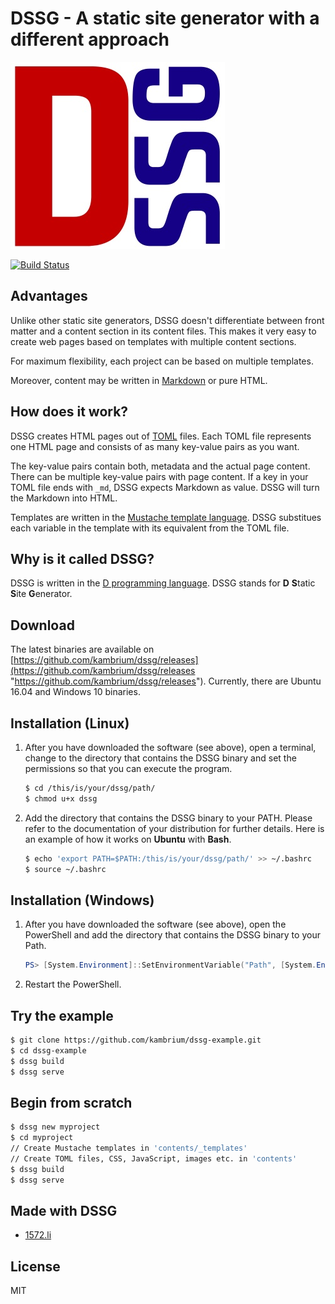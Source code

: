 DSSG - A static site generator with a different approach
========================================================

![DSSG logo](dssg-logo.jpg)

[![Build Status](https://travis-ci.org/kambrium/dssg.svg?branch=master)](https://travis-ci.org/kambrium/dssg)

Advantages
----------
Unlike other static site generators, DSSG doesn't differentiate between front matter and a content section in its content files. This makes it very easy to create web pages based on templates with multiple content sections.

For maximum flexibility, each project can be based on multiple templates.

Moreover, content may be written in [Markdown](https://en.wikipedia.org/wiki/Markdown "Markdown") or pure HTML.

How does it work?
-----------------
DSSG creates HTML pages out of [TOML](https://github.com/toml-lang/toml "TOML") files. Each TOML file represents one HTML page and consists of as many key-value pairs as you want.

The key-value pairs contain both, metadata and the actual page content. There can be multiple key-value pairs with page content. If a key in your TOML file ends with `_md`, DSSG expects Markdown as value. DSSG will turn the Markdown into HTML.

Templates are written in the [Mustache template language](https://mustache.github.io/ "Mustache template language"). DSSG substitues each variable in the template with its equivalent from the TOML file. 

Why is it called DSSG?
-----------------------
DSSG is written in the [D programming language](https://dlang.org/ "D programming language"). DSSG stands for **D** **S**tatic **S**ite **G**enerator.

Download
--------
The latest binaries are available on [https://github.com/kambrium/dssg/releases](https://github.com/kambrium/dssg/releases "https://github.com/kambrium/dssg/releases"). Currently, there are Ubuntu 16.04 and Windows 10 binaries.

Installation (Linux)
--------------------
1. After you have downloaded the software (see above), open a terminal, change to the directory that contains the DSSG binary and set the permissions so that you can execute the program.

    ```bash
    $ cd /this/is/your/dssg/path/
    $ chmod u+x dssg
    ```

2. Add the directory that contains the DSSG binary to your PATH. Please refer to the documentation of your distribution for further details. Here is an example of how it works on **Ubuntu** with **Bash**.

    ```bash
    $ echo 'export PATH=$PATH:/this/is/your/dssg/path/' >> ~/.bashrc
    $ source ~/.bashrc
    ```

Installation (Windows)
----------------------
1. After you have downloaded the software (see above), open the PowerShell and add the directory that contains the DSSG binary to your Path.

    ```powershell
    PS> [System.Environment]::SetEnvironmentVariable("Path", [System.Environment]::GetEnvironmentVariable("Path", [EnvironmentVariableTarget]::User) + ";C:\this\is\your\dssg\path", [EnvironmentVariableTarget]::User)
    ```

2. Restart the PowerShell.

Try the example
---------------

```bash
$ git clone https://github.com/kambrium/dssg-example.git
$ cd dssg-example
$ dssg build
$ dssg serve
```

Begin from scratch
------------------

```bash
$ dssg new myproject
$ cd myproject
// Create Mustache templates in 'contents/_templates'
// Create TOML files, CSS, JavaScript, images etc. in 'contents'
$ dssg build
$ dssg serve
```

Made with DSSG
--------------
- [1572.li](http://1572.li "http://1572.li")

License
-------
MIT